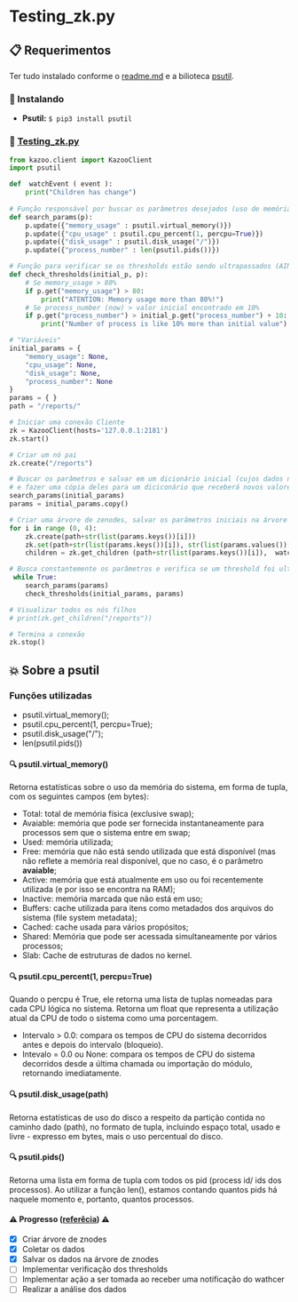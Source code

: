# Testing_zk.py
## :clipboard: Requerimentos
Ter tudo instalado conforme o [readme.md](https://github.com/rarants/Estudo_Zookeeper_Kazoo/blob/main/README.md) e a bilioteca [psutil](https://psutil.readthedocs.io/en/latest/).
### :wrench: Instalando
- **Psutil:** `$ pip3 install psutil`
### :paperclip: [Testing_zk.py](./Testing_zk.py) 
```python
from kazoo.client import KazooClient
import psutil

def  watchEvent ( event ): 
    print("Children has change")
    
# Função responsável por buscar os parâmetros desejados (uso de memória, de cpu, de disco e o número de processos)
def search_params(p):
    p.update({"memory_usage" : psutil.virtual_memory()})
    p.update({"cpu_usage" : psutil.cpu_percent(1, percpu=True)})
    p.update({"disk_usage" : psutil.disk_usage("/")})
    p.update({"process_number" : len(psutil.pids())})

# Função para verificar se os thresholds estão sendo ultrapassados (AINDA NÃO TESTADA = é só o "algoritmo")
def check_thresholds(initial_p, p):
    # Se memory_usage > 80%
    if p.get("memory_usage") > 80:
        print("ATENTION: Memory usage more than 80%!")
    # Se process_number (now) > valor inicial encontrado em 10%
    if p.get("process_number") > initial_p.get("process_number") + 10:
        print("Number of process is like 10% more than initial value")

# "Variáveis"
initial_params = {
    "memory_usage": None, 
    "cpu_usage": None, 
    "disk_usage": None, 
    "process_number": None
}
params = { }
path = "/reports/"

# Iniciar uma conexão Cliente
zk = KazooClient(hosts='127.0.0.1:2181')
zk.start()

# Criar um nó pai
zk.create("/reports")

# Buscar os parâmetros e salvar em um dicionário inicial (cujos dados não irão ser alterados para referência)
# e fazer uma cópia deles para um diciconário que receberá novos valores ao passar do tempo
search_params(initial_params)
params = initial_params.copy()

# Criar uma árvore de zenodes, salvar os parâmetros iniciais na árvore e setar um watcher # (ainda não funcional)
for i in range (0, 4):
    zk.create(path+str(list(params.keys())[i]))
    zk.set(path+str(list(params.keys())[i]), str(list(params.values())[i]).encode('utf-8'))
    children = zk.get_children (path+str(list(params.keys())[i]),  watch = watchEvent)

# Busca constantemente os parâmetros e verifica se um threshold foi ultrapassado
 while True:
    search_params(params)
    check_thresholds(initial_params, params)

# Visualizar todos os nós filhos
# print(zk.get_children("/reports"))

# Termina a conexão
zk.stop()
```
## :boom: Sobre a psutil
### Funções utilizadas
- psutil.virtual_memory();
- psutil.cpu_percent(1, percpu=True);
- psutil.disk_usage("/");
- len(psutil.pids())
#### :mag: psutil.virtual_memory()
Retorna estatísticas sobre o uso da memória do sistema, em forma de tupla, com os seguintes campos (em bytes):
- Total: total de memória física (exclusive swap);
- Avaiable: memória que pode ser fornecida instantaneamente para processos sem que o sistema entre em swap;
- Used: memória utilizada;
- Free: memória que não está sendo utilizada que está disponível (mas não reflete a memória real disponível, que no caso, é o  parâmetro **avaiable**;
- Active: memória que está atualmente em uso ou foi recentemente utilizada (e por isso se encontra na RAM);
- Inactive: memória marcada que não está em uso;
- Buffers: cache utilizada para itens como metadados dos arquivos do sistema (file system metadata);
- Cached: cache usada para vários propósitos;
- Shared: Memória que pode ser acessada simultaneamente por vários processos;
- Slab: Cache de estruturas de dados no kernel.
#### :mag: psutil.cpu_percent(1, percpu=True)
Quando o percpu é True, ele retorna uma lista de tuplas nomeadas para cada CPU lógica no sistema.
Retorna um float que representa a utilização atual da CPU de todo o sistema como uma porcentagem. 
- Intervalo > 0.0: compara os tempos de CPU do sistema decorridos antes e depois do intervalo (bloqueio). 
- Intevalo = 0.0 ou None: compara os tempos de CPU do sistema decorridos desde a última chamada ou importação do módulo, retornando imediatamente. 
#### :mag: psutil.disk_usage(path)
Retorna estatísticas de uso do disco a respeito da partição contida no caminho dado (path), no formato de tupla, incluindo espaço total, usado e livre - expresso em bytes, mais o uso percentual do disco. 
#### :mag: psutil.pids()
Retorna uma lista em forma de tupla com todos os pid (process id/ ids dos processos). Ao utilizar a função len(), estamos contando quantos pids há naquele momento e, portanto, quantos processos.
#### :warning: Progresso ([referêcia](https://kazoo.readthedocs.io/en/latest/)) :warning: 
- [X] Criar árvore de znodes
- [X] Coletar os dados
- [X] Salvar os dados na árvore de znodes
- [ ] Implementar verificação dos thresholds
- [ ] Implementar ação a ser tomada ao receber uma notificação do wathcer
- [ ] Realizar a análise dos dados
